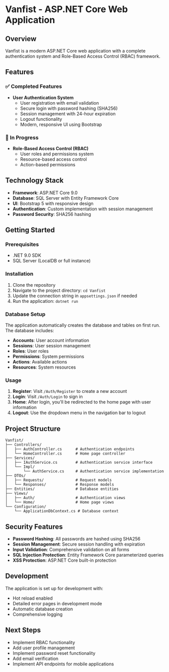 # Vanfist - ASP.NET Core Web Application

## Overview
Vanfist is a modern ASP.NET Core web application with a complete authentication system and Role-Based Access Control (RBAC) framework.

## Features

### ✅ Completed Features
- **User Authentication System**
  - User registration with email validation
  - Secure login with password hashing (SHA256)
  - Session management with 24-hour expiration
  - Logout functionality
  - Modern, responsive UI using Bootstrap

### 🔄 In Progress
- **Role-Based Access Control (RBAC)**
  - User roles and permissions system
  - Resource-based access control
  - Action-based permissions

## Technology Stack
- **Framework**: ASP.NET Core 9.0
- **Database**: SQL Server with Entity Framework Core
- **UI**: Bootstrap 5 with responsive design
- **Authentication**: Custom implementation with session management
- **Password Security**: SHA256 hashing

## Getting Started

### Prerequisites
- .NET 9.0 SDK
- SQL Server (LocalDB or full instance)

### Installation
1. Clone the repository
2. Navigate to the project directory: `cd Vanfist`
3. Update the connection string in `appsettings.json` if needed
4. Run the application: `dotnet run`

### Database Setup
The application automatically creates the database and tables on first run. The database includes:
- **Accounts**: User account information
- **Sessions**: User session management
- **Roles**: User roles
- **Permissions**: System permissions
- **Actions**: Available actions
- **Resources**: System resources

### Usage
1. **Register**: Visit `/Auth/Register` to create a new account
2. **Login**: Visit `/Auth/Login` to sign in
3. **Home**: After login, you'll be redirected to the home page with user information
4. **Logout**: Use the dropdown menu in the navigation bar to logout

## Project Structure
```
Vanfist/
├── Controllers/
│   ├── AuthController.cs      # Authentication endpoints
│   └── HomeController.cs      # Home page controller
├── Services/
│   ├── IAuthService.cs        # Authentication service interface
│   └── Impl/
│       └── AuthService.cs     # Authentication service implementation
├── DTOs/
│   ├── Requests/              # Request models
│   └── Responses/             # Response models
├── Entities/                  # Database entities
├── Views/
│   ├── Auth/                  # Authentication views
│   └── Home/                  # Home page views
└── Configuration/
    └── ApplicationDbContext.cs # Database context
```

## Security Features
- **Password Hashing**: All passwords are hashed using SHA256
- **Session Management**: Secure session handling with expiration
- **Input Validation**: Comprehensive validation on all forms
- **SQL Injection Protection**: Entity Framework Core parameterized queries
- **XSS Protection**: ASP.NET Core built-in protection

## Development
The application is set up for development with:
- Hot reload enabled
- Detailed error pages in development mode
- Automatic database creation
- Comprehensive logging

## Next Steps
- Implement RBAC functionality
- Add user profile management
- Implement password reset functionality
- Add email verification
- Implement API endpoints for mobile applications
